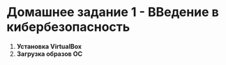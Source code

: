 # Домашнее задание 1 - ВВедение в кибербезопасность
1) **Установка VirtualBox**
2) **Загрузка образов ОС**